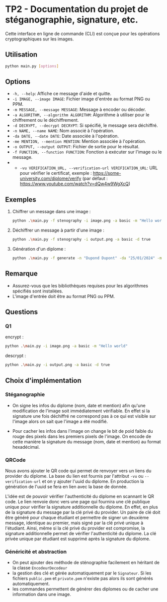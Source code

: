 # TP2 - Documentation du projet de stéganographie, signature, etc.

Cette interface en ligne de commande (CLI) est conçue pour les opérations cryptographiques sur les images.

## Utilisation

```bash
python main.py [options]
```

## Options

- `-h, --help`: Affiche ce message d'aide et quitte.
- `-i IMAGE, --image IMAGE`: Fichier image d'entrée au format PNG ou PPM.
- `-m MESSAGE, --message MESSAGE`: Message à encoder ou décoder.
- `-a ALGORITHM, --algorithm ALGORITHM`: Algorithme à utiliser pour le chiffrement ou le déchiffrement.
- `-d DECRYPT, --decrypt DECRYPT`: Si spécifié, le message sera déchiffré.
- `-n NAME, --name NAME`: Nom associé à l'opération.
- `-da DATE, --date DATE`: Date associée à l'opération.
- `-me MENTION, --mention MENTION`: Mention associée à l'opération.
- `-o OUTPUT, --output OUTPUT`: Fichier de sortie pour le résultat.
- `-f FUNCTION, --function FUNCTION`: Fonction à exécuter sur l'image ou le message.
- - `-vu VERIFICATION_URL, --verification-url VERIFICATION_URL`: URL pour vérifier le certificat, exemple : https://some-university.com/diplome/verify (par défaut : https://www.youtube.com/watch?v=dQw4w9WgXcQ)

## Exemples

1. Chiffrer un message dans une image :

   ```bash
   python .\main.py -f stenography -i image.png -a basic -m "Hello world"
   ```

2. Déchiffrer un message à partir d'une image :

   ```bash
   python .\main.py -f stenography -i output.png -a basic -d true
   ```

3. Génération d'un diplome :

   ```bash
   python .\main.py -f generate -n "Dupond Dupont" -da "25/01/2024" -me "Avec la mention Bien" -o "diplome.png" -vu "https://some-university.com/diplome/verify"
   ```

## Remarque

- Assurez-vous que les bibliothèques requises pour les algorithmes spécifiés sont installées.
- L'image d'entrée doit être au format PNG ou PPM.

## Questions

### Q1

encrypt :

```bash
python .\main.py -i image.png -a basic -m "Hello world"
```

descrypt :

```bash
python .\main.py -i output.png -a basic -d true
```

## Choix d'implémentation

### Stéganographie

- On signe les infos du diplome (nom, date et mention) afin qu'une modification de l'image soit immédiatement vérifiable. En effet si la signature une fois déchiffré ne correspond pas à ce qui est visible sur l'image alors on sait que l'image a été modifié.

- Pour cacher les infos dans l'image on change le bit de poid faible du rouge des pixels dans les premiers pixels de l'image. On encode de cette manière la signature du message (nom, date et mention) au format hexadécimal.

### QRCode

Nous avons ajouter le QR code qui permet de renvoyer vers un liens du provider du diplome. La base du lien est fournis par l'attribut `-vu` ou `--verification-url` et on y ajouter l'uuid du diplome. En production la génération de l'uuid se fera en lien avec la base de donnée.

L'idée est de pouvoir vérifier l'authenticité du diplome en scannant le QR code. Le lien renvoie donc vers une page qui fournira une clé publique unique pour vérifier la signature additionnelle du diplome. En effet, en plus de la signature du message par la clé privé du provider. Un paire de clé doit être généré pour chaque étudiant et permettre de signer un deuxième message, identique au premier, mais signé par la clé privé unique à l'étudiant. Ainsi, même si la clé privé du provider est compromise, la signature additionnelle permet de vérifier l'authenticité du diplome. La clé privée unique par étudiant est supprimé après la signature du diplome.

### Généricité et abstraction

- On peut ajouter des méthode de sténographie facilement en héritant de la classe `EncodeurDecodeur`
- la gestion des clé et gérée automatiquement par le `Signateur`. Si les fichiers `public.pem` et `private.pem` n'existe pas alors ils sont générés automatiquement.
- les commandes permettent de générer des diplomes ou de cacher une information dans une image.

